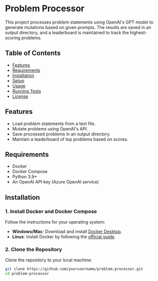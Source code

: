 # Problem Processor

This project processes problem statements using OpenAI's GPT model to generate mutations based on given prompts. The results are saved in an output directory, and a leaderboard is maintained to track the highest-scoring problems.

## Table of Contents

- [Features](#features)
- [Requirements](#requirements)
- [Installation](#installation)
- [Setup](#setup)
- [Usage](#usage)
- [Running Tests](#running-tests)
- [License](#license)

## Features

- Load problem statements from a text file.
- Mutate problems using OpenAI's API.
- Save processed problems in an output directory.
- Maintain a leaderboard of top problems based on scores.

## Requirements

- Docker
- Docker Compose
- Python 3.9+
- An OpenAI API key (Azure OpenAI service)

## Installation

### 1. Install Docker and Docker Compose

Follow the instructions for your operating system:

- **Windows/Mac**: Download and install [Docker Desktop](https://www.docker.com/products/docker-desktop).
- **Linux**: Install Docker by following the [official guide](https://docs.docker.com/engine/install/).

### 2. Clone the Repository

Clone the repository to your local machine:

```bash
git clone https://github.com/yourusername/problem-processor.git
cd problem-processor